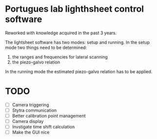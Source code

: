 # Portugues lab lighthsheet control software

Reworked with knowledge acquired in the past 3 years.

The lightsheet software has two modes: setup and running.
In the setup mode two things need to be determined: 
1) the ranges and frequencies for lateral scanning
2) the piezo-galvo relation

In the running mode the estimated piezo-galvo relation has to be applied.

# TODO
 - [ ] Camera triggering
 - [ ] Stytra communication
 - [ ] Better calibration point management
 - [ ] Camera display
 - [ ] Invstigate time shift calculation
 - [ ] Make the GUI nice